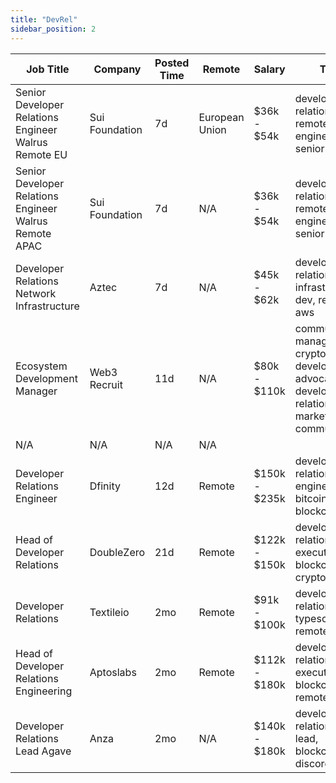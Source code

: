 ```yaml
---
title: "DevRel"
sidebar_position: 2
---
```


| Job Title | Company | Posted Time | Remote | Salary | Tags | Apply Link |
|-----------|---------|-------------|--------|--------|------|------------|
| Senior Developer Relations Engineer Walrus Remote EU | Sui Foundation | 7d | European Union | $36k - $54k | developer relations, remote, dev, engineer, senior | [Apply](https://web3.career/senior-developer-relations-engineer-walrus-remote-eu-suifoundation/100480) |
| Senior Developer Relations Engineer Walrus Remote APAC | Sui Foundation | 7d | N/A | $36k - $54k | developer relations, remote, dev, engineer, senior | [Apply](https://web3.career/senior-developer-relations-engineer-walrus-remote-apac-suifoundation/100479) |
| Developer Relations Network Infrastructure | Aztec | 7d | N/A | $45k - $62k | developer relations, infrastructure, dev, remote, aws | [Apply](https://web3.career/developer-relations-network-infrastructure-aztec/84179) |
| Ecosystem Development Manager | Web3 Recruit | 11d | N/A | $80k - $110k | community manager, crypto, developer advocate, developer relations, marketing communication | [Apply](https://web3.career/ecosystem-development-manager-web3-recruit/100245) |
| N/A | N/A | N/A | N/A |  |  | [Apply](https://web3.career/metana) |
| Developer Relations Engineer | Dfinity | 12d | Remote | $150k - $235k | developer relations, dev, engineer, bitcoin, blockchain | [Apply](https://web3.career/developer-relations-engineer-dfinity/100077) |
| Head of Developer Relations | DoubleZero | 21d | Remote | $122k - $150k | developer relations, executive, dev, blockchain, crypto | [Apply](https://web3.career/head-of-developer-relations-doublezero/99253) |
| Developer Relations | Textileio | 2mo | Remote | $91k - $100k | developer relations, dev, typescript, remote | [Apply](https://web3.career/developer-relations-textileio/96446) |
| Head of Developer Relations Engineering | Aptoslabs | 2mo | Remote | $112k - $180k | developer relations, executive, dev, blockchain, remote | [Apply](https://web3.career/head-of-developer-relations-engineering-aptoslabs/95684) |
| Developer Relations Lead Agave | Anza | 2mo | N/A | $140k - $180k | developer relations, dev, lead, blockchain, discord | [Apply](https://web3.career/developer-relations-lead-agave-anza/95471) |
